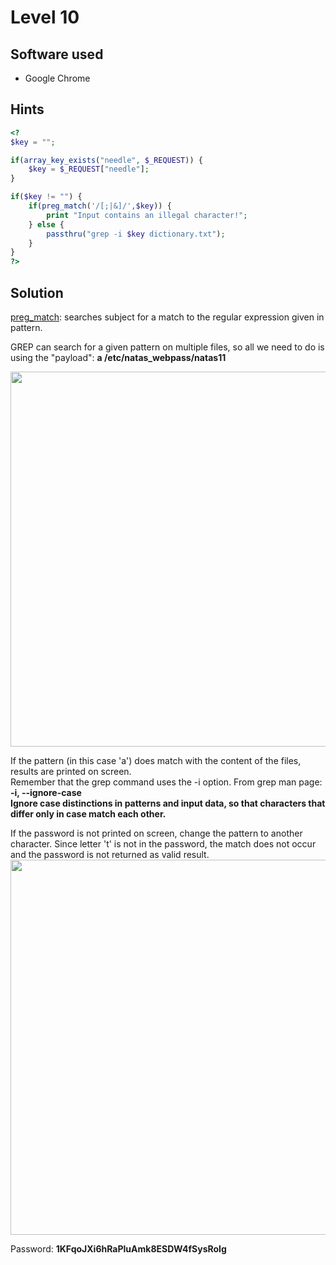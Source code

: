 # Level 10

## Software used
- Google Chrome

## Hints

```php
<?
$key = "";

if(array_key_exists("needle", $_REQUEST)) {
    $key = $_REQUEST["needle"];
}

if($key != "") {
    if(preg_match('/[;|&]/',$key)) {
        print "Input contains an illegal character!";
    } else {
        passthru("grep -i $key dictionary.txt");
    }
}
?>
```

## Solution

[preg_match](https://www.php.net/manual/en/function.preg-match.php): searches subject for a match to the regular expression given in pattern.

GREP can search for a given pattern on multiple files, so all we need to do is using the "payload": **a /etc/natas_webpass/natas11**

<img src="https://user-images.githubusercontent.com/110602224/235717843-85c7b06d-a5c9-4172-9e55-efd69794ad4e.png" width=600 height=auto>

If the pattern (in this case 'a') does match with the content of the files, results are printed on screen.  
Remember that the grep command uses the -i option. From grep man page:  
**-i, --ignore-case  
      Ignore case distinctions in patterns and input data, so that characters that differ only in case match each other.**
              
If the password is not printed on screen, change the pattern to another character.
Since letter 't' is not in the password, the match does not occur and the password is not returned as valid result.  
<img src="https://user-images.githubusercontent.com/110602224/235719433-ab7fc14d-ab6a-4a25-85a2-6d81a00d280e.png" width=600 height=auto>

Password: **1KFqoJXi6hRaPluAmk8ESDW4fSysRoIg**



